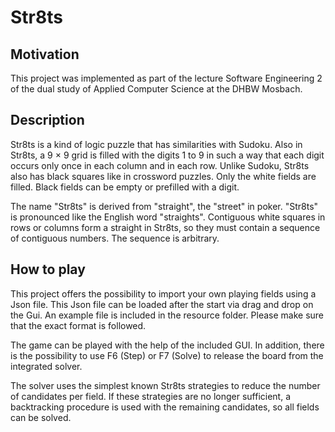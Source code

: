 # Str8ts

## Motivation
This project was implemented as part of the lecture Software Engineering 2 of the dual study of Applied Computer Science at the DHBW Mosbach.

## Description
Str8ts is a kind of logic puzzle that has similarities with Sudoku. Also in Str8ts, a 9 × 9 grid is filled with the digits 1 to 9 in such a way that each digit occurs only once in each column and in each row. Unlike Sudoku, Str8ts also has black squares like in crossword puzzles. Only the white fields are filled. Black fields can be empty or prefilled with a digit.

The name "Str8ts" is derived from "straight", the "street" in poker. "Str8ts" is pronounced like the English word "straights". Contiguous white squares in rows or columns form a straight in Str8ts, so they must contain a sequence of contiguous numbers. The sequence is arbitrary.

## How to play
This project offers the possibility to import your own playing fields using a Json file. This Json file can be loaded after the start via drag and drop on the Gui. An example file is included in the resource folder. Please make sure that the exact format is followed.

The game can be played with the help of the included GUI. In addition, there is the possibility to use F6 (Step) or F7 (Solve) to release the board from the integrated solver. 

The solver uses the simplest known Str8ts strategies to reduce the number of candidates per field. If these strategies are no longer sufficient, a backtracking procedure is used with the remaining candidates, so all fields can be solved.
